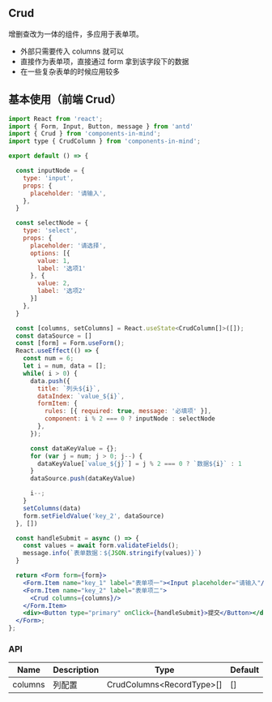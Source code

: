 ## Crud

增删查改为一体的组件，多应用于表单项。

- 外部只需要传入 columns 就可以
- 直接作为表单项，直接通过 form 拿到该字段下的数据
- 在一些复杂表单的时候应用较多

## 基本使用（前端 Crud）

```jsx
import React from 'react';
import { Form, Input, Button, message } from 'antd'
import { Crud } from 'components-in-mind';
import type { CrudColumn } from 'components-in-mind';

export default () => {

  const inputNode = {
    type: 'input',
    props: {
      placeholder: '请输入',
    },
  }

  const selectNode = {
    type: 'select',
    props: {
      placeholder: '请选择',
      options: [{
        value: 1,
        label: '选项1'
      }, {
        value: 2,
        label: '选项2'
      }]
    },
  }

  const [columns, setColumns] = React.useState<CrudColumn[]>([]);
  const dataSource = []
  const [form] = Form.useForm();
  React.useEffect(() => {
    const num = 6;
    let i = num, data = [];
    while( i > 0) {
      data.push({
        title: `列头${i}`,
        dataIndex: `value_${i}`,
        formItem: {
          rules: [{ required: true, message: '必填项' }],
          component: i % 2 === 0 ? inputNode : selectNode
        },
      });

      const dataKeyValue = {};
      for (var j = num; j > 0; j--) {
        dataKeyValue[`value_${j}`] = j % 2 === 0 ? `数据${i}` : 1
      }
      dataSource.push(dataKeyValue)

      i--;
    }
    setColumns(data)
    form.setFieldValue('key_2', dataSource)
  }, [])

  const handleSubmit = async () => {
    const values = await form.validateFields();
    message.info(`表单数据：${JSON.stringify(values)}`)
  }

  return <Form form={form}>
    <Form.Item name="key_1" label="表单项一"><Input placeholder="请输入"/></Form.Item>
    <Form.Item name="key_2" label="表单项二">
      <Crud columns={columns}/>
    </Form.Item>
    <div><Button type="primary" onClick={handleSubmit}>提交</Button></div>
  </Form>;
};
```

### API

| Name    | Description | Type                            | Default |
| ------- | ----------- | ------------------------------- | ------- |
| columns | 列配置      | CrudColumns&lt;RecordType&gt;[] | []      |
